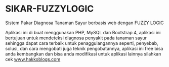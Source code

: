 # SIKAR-FUZZYLOGIC
Sistem Pakar Diagnosa Tanaman Sayur berbasis web dengan FUZZY LOGIC

Aplikasi ini di buat menggunakan PHP, MySQL dan Bootstrap 4, aplikasi ini bertujuan untuk
mendeteksi diagnosa penyakit pada tanaman sayur sehingga dapat cara terbaik untuk penaggulangannya seperti,
penyebab, solusi, dan cara mengobati juga teknik pengobatannya, aplikasi ini free bisa anda kembangkan dan bisa anda modifikasi
untuk aplikasi lainnya silahkan cek www.hakkoblogs.com

